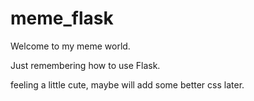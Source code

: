 # meme_flask

Welcome to my meme world.

Just remembering how to use Flask.

feeling a little cute, maybe will add some better css later. 
